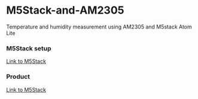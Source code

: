 # M5Stack-and-AM2305
Temperature and humidity measurement using AM2305 and M5stack Atom Lite
### M5Stack setup
[Link to M5Stack](https://docs.m5stack.com/en/arduino/arduino_development)
### Product
[Link to M5Stack](https://docs.m5stack.com/en/core/atom_lite)
